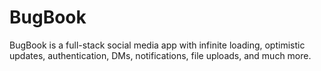 # BugBook

BugBook is a full-stack social media app with infinite loading, optimistic updates, authentication, DMs, notifications, file uploads, and much more.


